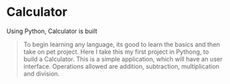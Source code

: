 # Calculator
Using Python, Calculator is built

> To begin learning any language, its good to learn the basics and then take on pet project.
> Here I take this my first project in Pythong, to build a Calculator.
> This is a simple application, which will have an user interface.
> Operations allowed are addition, subtraction, multiplication and division.
